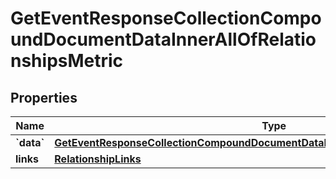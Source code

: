 
# GetEventResponseCollectionCompoundDocumentDataInnerAllOfRelationshipsMetric

## Properties
| Name | Type | Description | Notes |
| ------------ | ------------- | ------------- | ------------- |
| **&#x60;data&#x60;** | [**GetEventResponseCollectionCompoundDocumentDataInnerAllOfRelationshipsMetricData**](GetEventResponseCollectionCompoundDocumentDataInnerAllOfRelationshipsMetricData.md) |  |  [optional] |
| **links** | [**RelationshipLinks**](RelationshipLinks.md) |  |  [optional] |



